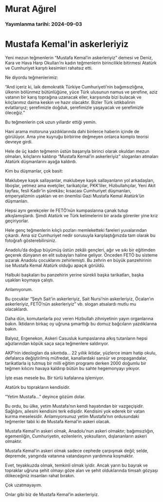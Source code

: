 # Murat Ağırel

### Yayımlanma tarihi: 2024-09-03

# Mustafa Kemal'in askerleriyiz

Yeni mezun teğmenlerin “Mustafa Kemal’in askerleriyiz” demesi ve Deniz, Kara ve Hava Harp Okulları’nı kadın teğmenlerin birincilikle bitirmesi Atatürk ve Cumhuriyet karşıtı kesimleri rahatsız etti.

Ne diyordu teğmenlerimiz:

“And içeriz ki, laik demokratik Türkiye Cumhuriyeti’nin bağımsızlığına, ülkenin bölünmez bütünlüğüne, yüce Türk ulusunun namus ve şerefine, aziz vatanın bir karış toprağına uzanacak eller, karşısında bizi bulacak ve kılıçlarımız daima keskin ve hazır olacaktır. Bizler Türk istikbalinin evlatlarıyız; şerefimizle doğduk, şerefimizle yaşayacak ve şerefimizle öleceğiz.”

Bu teğmenlerin çok uzun yıllardır ettiği yemin.

Hani arama motoruna yazdıklarında dahi binlerce haberin içinde de görülüyor. Ama yine kuyruğu birbirine değmeyen onlarca komplo teorisi devreye girdi.

Hele de üç kadın teğmenin üstün başarıyla birinci olarak okuldan mezun olmaları, kılıçlarını kaldırıp “Mustafa Kemal’in askerleriyiz” sloganları atmaları Atatürk düşmanlarını ayağa kaldırdı.

Kim bu düşmanlar, çok basit:

Maklubeye kaşık sallayanlar, maklubeye kaşık sallayanların yol arkadaşları, liboşlar, yetmez ama evetçiler, tarikatçılar, PKK’liler, Hizbullahçılar, Yeni Akit tayfası, fesli Kadir’in şürekâsı; kısacası Cumhuriyet düşmanları, emperyalizmin uşakları ve en önemlisi Gazi Mustafa Kemal Atatürk’ün düşmanları.

Hepsi aynı gerekçeler ile FETÖ’nün kumpaslarına çanak tutup alkışlamışlardı. Şimdi Atatürk ve Türk kelimelerini bir arada görenler yine kriz geçiriyorlar.

Hele genç teğmenlerin kılıçlı pozları memleketteki fareleri yuvalarından çıkardı. Ama siz Cumhuriyet nedir sorusuyla karşılaştığınızda tam olarak bu fotoğrafı gösterebilirsiniz.

Anadolu’da doğup büyümüş üstün zekâlı gençleri, ağır ve sıkı bir eğitimden geçerek dünyanın en elit subayları haline geliyor. Önceden FETÖ bu sisteme sızarak Anadolu çocuklarını zehirlemişti. Bu zehrin en büyük panzehirinin ise Mustafa Kemal Atatürk olduğu apaçık görüldü.

Halbuki başkaları bu panzehirin yerine sürekli başka tarikatları, başka uşakları koymaya çalıştı.

Anlamıyorum.

Bu çocuklar “Şeyh Sait’in askerleriyiz, Sait Nursi’nin askerleriyiz, Öcalan’ın askerleriyiz, FETÖ’nün askerleriyiz” vb. slogan atsalardı mutlu mu olacaklardı.

Daha dün, komutanlarla poz veren Hizbullah zihniyetinin yayın organlarına bakın. İktidarın birkaç oy uğruna şımarttığı bu domuz bağcıların yazdıklarına bakın.

Balyoz, Ergenekon, Askeri Casusluk kumpaslarına alkış tutanların hepsi ağızlarından köpük saça saça teğmenlere saldırıyor.

AKP’nin ideologları da sıkıntıda... 22 yıllık iktidar, yüzlerce imam hatip okulu, defalarca değiştirilmiş müfredat, kanallardaki sansür ve propagandalar, tarikatlarla iş tutmuş bir milli eğitim programı derken 2000 doğumlu bir teğmen kılıcını havaya kaldırıp bütün bu sahte hegemonyayı yıkıyor.

İşte esas mesele bu. Bir türlü kafalarına işlemiyor.

Atatürk bu toprakların kendisidir.

“Yetim Mustafa...” deyince gözüm dolar.

Bu ordu, bu ülke, yetim Mustafa’nın kendi hayatından bir vazgeçişidir. Sağlığını, ailesini kendisini terk edişidir. Kendisini yok ederek bir vatan kurma meselesidir. Anlamıyorsunuz yetim Mustafa’nın ordusundaki teğmenler tabii ki de Mustafa Kemal’in askeri olacak.

Mustafa Kemal’in askeri olmak, Anadolu’nun askeri olmaktır; bağımsızlığın, egemenliğin, Cumhuriyetin, ezilenlerin, yoksulların, dışlananların askeri olmaktır.

Mustafa Kemal’in askeri olmak sadece cephede çarpışmak değil; selde, depremde, yangında vatanına vatandaşının yardımına koşmaktır.

Evet, teyakkuzda olmak, temkinli olmak iyidir. Ancak yarın bu bayrak ve topraklar uğruna şehit olmayı göze alan ve şehit olduklarında timsah gözyaşı dökeceğiniz insanları rahat bırakın.

Çok uzatmayayım.

Onlar gibi biz de Mustafa Kemal’in askerleriyiz.

